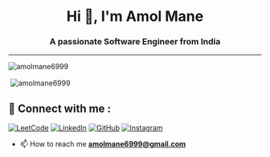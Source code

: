 <h1 align="center">Hi 👋, I'm Amol Mane</h1>
<h3 align="center">A passionate Software Engineer from India</h3>
<hr></hr>
<p align="left"> <img src="https://komarev.com/ghpvc/?username=amolmane6999&label=Profile%20views&color=0e75b6&style=flat" alt="amolmane6999" /> </p>
<p>&nbsp;<img align="center" src="https://github-readme-stats.vercel.app/api?username=amolmane6999&show_icons=true&locale=en" alt="amolmane6999" /></p>


## 🔗 Connect with me : 

[![LeetCode](https://img.shields.io/badge/LEETCODE-000000?style=for-the-badge&logo=LeetCode&logoColor=#d16c06)](https://leetcode.com/amol_mane_07/)
[![LinkedIn](https://img.shields.io/badge/linkedin-%230077B5.svg?style=for-the-badge&logo=linkedin&logoColor=white)](https://www.linkedin.com/in/amol-mane-316a99222?utm_source=share&utm_campaign=share_via&utm_content=profile&utm_medium=android_app)
[![GitHub](https://img.shields.io/badge/github-%23121011.svg?style=for-the-badge&logo=github&logoColor=white)](https://github.com/amolmane6999)
[![Instagram](https://img.shields.io/badge/Instagram-%23E4405F.svg?style=for-the-badge&logo=Instagram&logoColor=white)](https://www.instagram.com/_amol_mane_07?igsh=bTdsbHA2NWdobnE3)

- 📫 How to reach me **amolmane6999@gmail.com**

